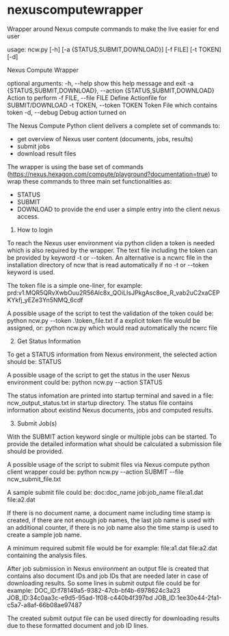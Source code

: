 # nexuscomputewrapper
Wrapper around Nexus compute commands to make the live easier for end user





usage: ncw.py [-h] [-a {STATUS,SUBMIT,DOWNLOAD}] [-f FILE] [-t TOKEN] [-d]

Nexus Compute Wrapper

optional arguments:
  -h, --help                                                        show this help message and exit
  -a {STATUS,SUBMIT,DOWNLOAD}, --action {STATUS,SUBMIT,DOWNLOAD}    Action to perform
  -f FILE, --file FILE                                              Define Actionfile for SUBMIT/DOWNLOAD
  -t TOKEN, --token TOKEN                                           Token File which contains token
  -d, --debug                                                       Debug action turned on





The Nexus Compute Python client delivers a complete set of commands to:
- get overview of Nexus user content (documents, jobs, results)
- submit jobs
- download result files

The wrapper is using the base set of commands (https://nexus.hexagon.com/compute/playground?documentation=true)
to wrap these commands to three main set functionalities as:
- STATUS
- SUBMIT
- DOWNLOAD
to provide the end user a simple entry into the client nexus access.



1) How to login

To reach the Nexus user environment via python cliden a token is needed which is also required by the wrapper.
The text file including the token can be provided by keyword -t or --token. An alternative is a ncwrc file
in the installation directory of ncw that is read automatically if no -t or --token keyword is used. 

The token file is a simple one-liner, for example:
prd:v1.MQR5QRvXwbOuu2R56Alc8x_QOiLIsJPkgAsc8oe_R_vab2uC2xaCEPKYkfj_yEZe3Yn5NMQ_6cdf

A possible usage of the script to test the validation of the token could be:
python ncw.py --token .\token_file.txt
if a explicit token file would be assigned, or:
python ncw.py
which would read automatically the ncwrc file



2) Get Status Information

To get a STATUS information from Nexus environment, the selected action should be: STATUS

A possible usage of the script to get the status in the user Nexus environment could be:
python ncw.py --action STATUS

The status infomation are printed into startup terminal and saved in a file: ncw_output_status.txt
in startup directory. The status file contains information about existind Nexus documents, jobs and
computed results.



3) Submit Job(s)

With the SUBMIT action keyword single or multiple jobs can be started. To provide the detailed
information what should be calculated a submission file should be provided.

A possible usage of the script to submit files via Nexus compute python client wrapper could be:
python ncw.py --action SUBMIT --file ncw_submit_file.txt

A sample submit file could be:
doc:doc_name
job:job_name
file:a1.dat
file:a2.dat

If there is no document name, a document name including time stamp is created, if there are not enough job names, the last job name is used with an additional counter, 
if there is no job name also the time stamp is used to create a sample job name. 

A minimum required submit file would be for example:
file:a1.dat
file:a2.dat
containing the analysis files.

After job submission in Nexus environment an output file is created that contains also document IDs 
and job IDs that are needed later in case of downloading results. So some lines in submit output file 
could be for example:
DOC_ID:f78149a5-9382-47cb-bf4b-6978624c3a23
 JOB_ID:34c0aa3c-e9d5-95ad-1f08-c440b4f397bd
 JOB_ID:1ee30e44-2fa1-c5a7-a8af-66b08ae97487

The created submit output file can be used directly for downloading results due to these formatted
document and job ID lines.

